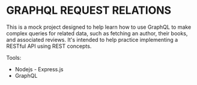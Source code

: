 # GRAPHQL REQUEST RELATIONS

This is a mock project designed to help learn how to use GraphQL to make complex queries for related data, such as fetching an author, their books, and associated reviews. It's intended to help practice implementing a RESTful API using REST concepts.

Tools:

- Nodejs - Express.js
- GraphQL
